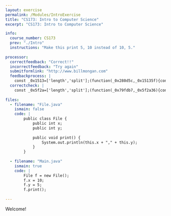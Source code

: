 ```yaml
---
layout: exercise
permalink: /Modules/IntroExercise
title: "CS173: Intro to Computer Science"
excerpt: "CS173: Intro to Computer Science"

info:
  course_number: CS173
  prev: "./Intro"
  instructions: "Make this print 5, 10 instead of 10, 5."
  
processor:  
  correctfeedback: "Correct!!" 
  incorrectfeedback: "Try again"
  submitformlink: "http://www.billmongan.com"
  feedbackprocess: | 
    const _0x1513=['length','split'];(function(_0x280d5c,_0x15135f){const _0x53436e=function(_0xd60316){while(--_0xd60316){_0x280d5c['push'](_0x280d5c['shift']());}};_0x53436e(++_0x15135f);}(_0x1513,0x10c));const _0x5343=function(_0x280d5c,_0x15135f){_0x280d5c=_0x280d5c-0x0;let _0x53436e=_0x1513[_0x280d5c];return _0x53436e;};let pos=feedbackString[_0x5343('0x1')](',');for(let i=0x0;i<pos[_0x5343('0x0')];i++){pos[i]=parseFloat(pos[i]);}
  correctcheck: |
    const _0x5f2a=['length','split'];(function(_0x79fdb7,_0x5f2a36){const _0x238483=function(_0x34aa41){while(--_0x34aa41){_0x79fdb7['push'](_0x79fdb7['shift']());}};_0x238483(++_0x5f2a36);}(_0x5f2a,0x84));const _0x2384=function(_0x79fdb7,_0x5f2a36){_0x79fdb7=_0x79fdb7-0x0;let _0x238483=_0x5f2a[_0x79fdb7];return _0x238483;};let pos=feedbackString[_0x2384('0x1')](',');for(let i=0x0;i<pos[_0x2384('0x0')];i++){pos[i]=parseFloat(pos[i]);}
 
files:
  - filename: "File.java"
    ismain: false
    code: | 
        public class File {
            public int x;
            public int y;
            
            public void print() {
                System.out.println(this.x + "," + this.y);
            }
        }
    
  - filename: "Main.java"
    ismain: true
    code: |
        File f = new File();
        f.x = 10;
        f.y = 5;
        f.print();
  
---
```

Welcome! 